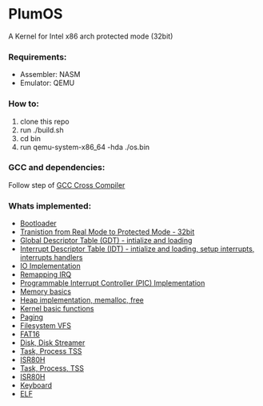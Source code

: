 # PlumOS
A Kernel for Intel x86 arch protected mode (32bit)


### Requirements:
* Assembler: NASM
* Emulator: QEMU

### How to:
1. clone this repo
2. run ./build.sh
3. cd bin
4. run qemu-system-x86_64 -hda ./os.bin

### GCC and dependencies:
Follow step of [GCC Cross Compiler](https://wiki.osdev.org/GCC_Cross-Compiler)


### Whats implemented:
* [Bootloader](https://github.com/ranimsallam/plumOS/blob/main/src/boot/boot.asm)
* [Tranistion from Real Mode to Protected Mode - 32bit](https://github.com/ranimsallam/plumOS/blob/main/src/boot/boot.asm)
* [Global Descriptor Table (GDT) - intialize and loading](https://github.com/ranimsallam/plumOS/blob/main/src/boot/boot.asm)
* [Interrupt Descriptor Table (IDT) - intialize and loading, setup interrupts, interrupts handlers](https://github.com/ranimsallam/plumOS/tree/main/src/idt)
* [IO Implementation](https://github.com/ranimsallam/plumOS/tree/main/src/io)
* [Remapping IRQ](https://github.com/ranimsallam/plumOS/blob/main/src/kernel.asm)
* [Programmable Interrupt Controller (PIC) Implementation](https://github.com/ranimsallam/plumOS/blob/main/src/kernel.asm)
* [Memory basics](https://github.com/ranimsallam/plumOS/tree/main/src/memory)
* [Heap implementation, memalloc, free](https://github.com/ranimsallam/plumOS/tree/main/src/memory/heap)
* [Kernel basic functions](https://github.com/ranimsallam/plumOS/tree/main/src)
* [Paging](https://github.com/ranimsallam/plumOS/tree/main/src/memory/paging)
* [Filesystem VFS](https://github.com/ranimsallam/plumOS/tree/main/src/fs)
* [FAT16](https://github.com/ranimsallam/plumOS/tree/main/src/fs/fat)
* [Disk, Disk Streamer](https://github.com/ranimsallam/plumOS/tree/main/src/disk)
* [Task, Process TSS](https://github.com/ranimsallam/plumOS/tree/main/src/task)
* [ISR80H](https://github.com/ranimsallam/plumOS/tree/main/src/isr80h)
* [Task, Process, TSS](https://github.com/ranimsallam/plumOS/tree/main/src/task)
* [ISR80H](https://github.com/ranimsallam/plumOS/tree/main/src/isr80h)
* [Keyboard](https://github.com/ranimsallam/plumOS/tree/main/src/keyboard)
* [ELF](https://github.com/ranimsallam/plumOS/tree/main/src/loader/formats)